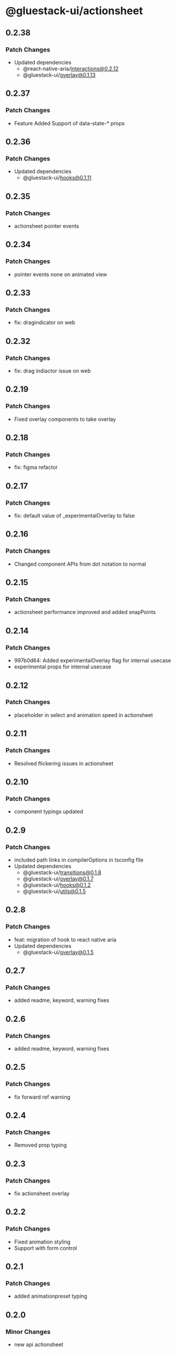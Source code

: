 # @gluestack-ui/actionsheet

## 0.2.38

### Patch Changes

- Updated dependencies
  - @react-native-aria/interactions@0.2.12
  - @gluestack-ui/overlay@0.1.13

## 0.2.37

### Patch Changes

- Feature
  Added Support of data-state-\* props

## 0.2.36

### Patch Changes

- Updated dependencies
  - @gluestack-ui/hooks@0.1.11

## 0.2.35

### Patch Changes

- actionsheet pointer events

## 0.2.34

### Patch Changes

- pointer events none on animated view

## 0.2.33

### Patch Changes

- fix: dragindicator on web

## 0.2.32

### Patch Changes

- fix: drag indiactor issue on web

## 0.2.19

### Patch Changes

- Fixed overlay components to take overlay

## 0.2.18

### Patch Changes

- fix: figma refactor

## 0.2.17

### Patch Changes

- fix: default value of \_experimentalOverlay to false

## 0.2.16

### Patch Changes

- Changed component APIs from dot notation to normal

## 0.2.15

### Patch Changes

- actionsheet performance improved and added snapPoints

## 0.2.14

### Patch Changes

- 997b0d64: Added experimentalOverlay flag for internal usecase
- experimental props for internal usecase

## 0.2.12

### Patch Changes

- placeholder in select and animation speed in actionsheet

## 0.2.11

### Patch Changes

- Resolved flickering issues in actionsheet

## 0.2.10

### Patch Changes

- component typings updated

## 0.2.9

### Patch Changes

- included path links in compilerOptions in tsconfig file
- Updated dependencies
  - @gluestack-ui/transitions@0.1.8
  - @gluestack-ui/overlay@0.1.7
  - @gluestack-ui/hooks@0.1.2
  - @gluestack-ui/utils@0.1.5

## 0.2.8

### Patch Changes

- feat: migration of hook to react native aria
- Updated dependencies
  - @gluestack-ui/overlay@0.1.5

## 0.2.7

### Patch Changes

- added readme, keyword, warning fixes

## 0.2.6

### Patch Changes

- added readme, keyword, warning fixes

## 0.2.5

### Patch Changes

- fix forward ref warning

## 0.2.4

### Patch Changes

- Removed prop typing

## 0.2.3

### Patch Changes

- fix actionsheet overlay

## 0.2.2

### Patch Changes

- Fixed animation styling
- Support with form control

## 0.2.1

### Patch Changes

- added animationpreset typing

## 0.2.0

### Minor Changes

- new api actionsheet
